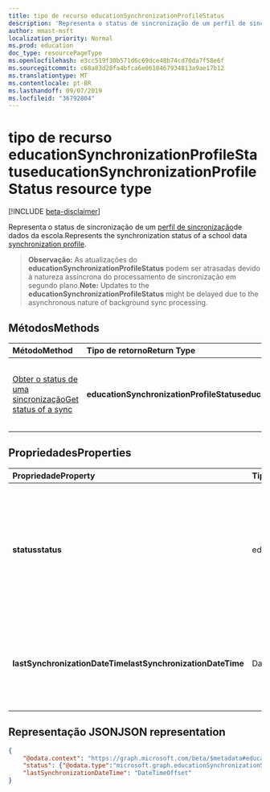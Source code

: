 ```yaml
---
title: tipo de recurso educationSynchronizationProfileStatus
description: 'Representa o status de sincronização de um perfil de sincronização de dados da escola. '
author: mmast-msft
localization_priority: Normal
ms.prod: education
doc_type: resourcePageType
ms.openlocfilehash: e3cc519f30b571d6c69dce48b74cd70da7f58e6f
ms.sourcegitcommit: c68a83d28fa4bfca6e0618467934813a9ae17b12
ms.translationtype: MT
ms.contentlocale: pt-BR
ms.lasthandoff: 09/07/2019
ms.locfileid: "36792804"
---
```

# <a name="educationsynchronizationprofilestatus-resource-type"></a><span data-ttu-id="7f660-103">tipo de recurso educationSynchronizationProfileStatus</span><span class="sxs-lookup"><span data-stu-id="7f660-103">educationSynchronizationProfileStatus resource type</span></span>

[!INCLUDE [beta-disclaimer](../../includes/beta-disclaimer.md)]

<span data-ttu-id="7f660-104">Representa o status de sincronização de um [perfil de sincronização](educationsynchronizationprofile.md)de dados da escola.</span><span class="sxs-lookup"><span data-stu-id="7f660-104">Represents the synchronization status of a school data [synchronization profile](educationsynchronizationprofile.md).</span></span> 

> <span data-ttu-id="7f660-105">**Observação:** As atualizações do **educationSynchronizationProfileStatus** podem ser atrasadas devido à natureza assíncrona do processamento de sincronização em segundo plano.</span><span class="sxs-lookup"><span data-stu-id="7f660-105">**Note:** Updates to the **educationSynchronizationProfileStatus** might be delayed due to the asynchronous nature of background sync processing.</span></span>

## <a name="methods"></a><span data-ttu-id="7f660-106">Métodos</span><span class="sxs-lookup"><span data-stu-id="7f660-106">Methods</span></span>

| <span data-ttu-id="7f660-107">Método</span><span class="sxs-lookup"><span data-stu-id="7f660-107">Method</span></span> | <span data-ttu-id="7f660-108">Tipo de retorno</span><span class="sxs-lookup"><span data-stu-id="7f660-108">Return Type</span></span> | <span data-ttu-id="7f660-109">Descrição</span><span class="sxs-lookup"><span data-stu-id="7f660-109">Description</span></span> |
|:-|:-|:-|
| [<span data-ttu-id="7f660-110">Obter o status de uma sincronização</span><span class="sxs-lookup"><span data-stu-id="7f660-110">Get status of a sync</span></span>](../api/educationsynchronizationprofilestatus-get.md) | <span data-ttu-id="7f660-111">**educationSynchronizationProfileStatus**</span><span class="sxs-lookup"><span data-stu-id="7f660-111">**educationSynchronizationProfileStatus**</span></span> | <span data-ttu-id="7f660-112">Retornar o status de um perfil de sincronização específico.</span><span class="sxs-lookup"><span data-stu-id="7f660-112">Return the status of a specific synchronization profile.</span></span> |

## <a name="properties"></a><span data-ttu-id="7f660-113">Propriedades</span><span class="sxs-lookup"><span data-stu-id="7f660-113">Properties</span></span>

| <span data-ttu-id="7f660-114">Propriedade</span><span class="sxs-lookup"><span data-stu-id="7f660-114">Property</span></span> | <span data-ttu-id="7f660-115">Tipo</span><span class="sxs-lookup"><span data-stu-id="7f660-115">Type</span></span> | <span data-ttu-id="7f660-116">Descrição</span><span class="sxs-lookup"><span data-stu-id="7f660-116">Description</span></span> |
|:-|:-|:-|
| <span data-ttu-id="7f660-117">**status**</span><span class="sxs-lookup"><span data-stu-id="7f660-117">**status**</span></span> | <span data-ttu-id="7f660-118">educationSynchronizationStatus</span><span class="sxs-lookup"><span data-stu-id="7f660-118">educationSynchronizationStatus</span></span> | <span data-ttu-id="7f660-119">O status de uma sincronização. Os valores possíveis são `paused`: `inProgress`, `success`, `error`, `quarantined`, `validationError`,.</span><span class="sxs-lookup"><span data-stu-id="7f660-119">The status of a sync. Possible values are: `paused`, `inProgress`, `success`, `error`, `quarantined`, `validationError`.</span></span> |
| <span data-ttu-id="7f660-120">**lastSynchronizationDateTime**</span><span class="sxs-lookup"><span data-stu-id="7f660-120">**lastSynchronizationDateTime**</span></span> | <span data-ttu-id="7f660-121">DateTimeOffset</span><span class="sxs-lookup"><span data-stu-id="7f660-121">DateTimeOffset</span></span> | <span data-ttu-id="7f660-122">Representa a hora em que as alterações mais recentes foram observadas no diretório.</span><span class="sxs-lookup"><span data-stu-id="7f660-122">Represents the time when most recent changes have been observed in the directory.</span></span>  |

## <a name="json-representation"></a><span data-ttu-id="7f660-123">Representação JSON</span><span class="sxs-lookup"><span data-stu-id="7f660-123">JSON representation</span></span>
<!-- {
  "blockType": "resource",
  "optionalProperties": [

  ],
  "@odata.type": "microsoft.graph.educationSynchronizationProfileStatus"
}-->

```json
{
    "@odata.context": "https://graph.microsoft.com/beta/$metadata#education/synchronizationProfiles/{id}/profileStatus/$entity",
    "status": {"@odata.type":"microsoft.graph.educationSynchronizationStatus"},
    "lastSynchronizationDateTime": "DateTimeOffset"
}
```
